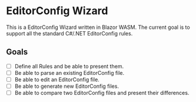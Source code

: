 # EditorConfig Wizard
This is a EditorConfig Wizard written in Blazor WASM.
The current goal is to support all the standard C#/.NET EditorConfig rules.

## Goals
- [ ] Define all Rules and be able to present them.
- [ ] Be able to parse an existing EditorConfig file.
- [ ] Be able to edit an EditorConfig file.
- [ ] Be able to generate new EditorConfig files.
- [ ] Be able to compare two EditorConfig files and present their differences.